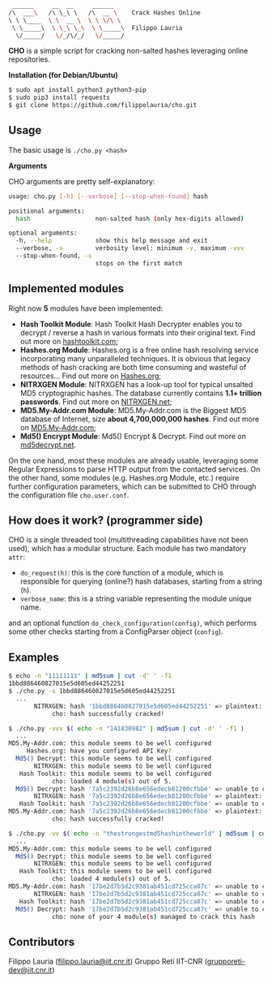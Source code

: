 ```sh
 ______     __  __     ______    
/\  ___\   /\ \_\ \   /\  __ \    Crack Hashes Online
\ \ \____  \ \  __ \  \ \ \/\ \   
 \ \_____\  \ \_\ \_\  \ \_____\  Filippo Lauria
  \/_____/   \/_/\/_/   \/_____/ 
```

**CHO** is a simple script for cracking non-salted hashes leveraging online repositories.

**Installation (for Debian/Ubuntu)**
```sh
$ sudo apt install python3 python3-pip
$ sudo pip3 install requests
$ git clone https://github.com/filippolauria/cho.git
```
Usage
-----
The basic usage is `./cho.py <hash>`

**Arguments**

CHO arguments are pretty self-explanatory:

```sh
usage: cho.py [-h] [--verbose] [--stop-when-found] hash

positional arguments:
  hash                  non-salted hash (only hex-digits allowed)

optional arguments:
  -h, --help            show this help message and exit
  --verbose, -v         verbosity level: minimum -v, maximum -vvv
  --stop-when-found, -s
                        stops on the first match
```

Implemented modules
-------------------
Right now **5** modules have been implemented:
- **Hash Toolkit Module**: Hash Toolkit Hash Decrypter enables you to decrypt / reverse a hash in various formats into their original text. Find out more on [hashtoolkit.com](https://hashtoolkit.com/);
- **Hashes.org Module**: Hashes.org is a free online hash resolving service incorporating many unparalleled techniques. It is obvious that legacy methods of hash cracking are both time consuming and wasteful of resources... Find out more on [Hashes.org](https://hashes.org/);
- **NITRXGEN Module**: NITRXGEN has a look-up tool for typical unsalted MD5 cryptographic hashes. The database currently contains **1.1+ trillion passwords**. Find out more on [NITRXGEN.net](https://www.nitrxgen.net/);
- **MD5.My-Addr.com Module**: MD5.My-Addr.com is the Biggest MD5 database of Internet, size **about 4,700,000,000 hashes**. Find out more on [MD5.My-Addr.com](http://md5.my-addr.com);
- **Md5() Encrypt Module**: Md5() Encrypt & Decrypt. Find out more on [md5decrypt.net](https://md5decrypt.net/).

On the one hand, most these modules are already usable, leveraging some Regular Expressions to parse HTTP output from the contacted services. On the other hand, some modules (e.g. Hashes.org Module, etc.) require further configuration parameters, which can be submitted to CHO through the configuration file `cho.user.conf`.


How does it work? (programmer side)
-----------------------------------
CHO is a single threaded tool (multithreading capabilities have not been used), which has a modular structure. Each module has two mandatory `attr`:
- `do_request(h)`: this is the core function of a module, which is responsible for querying (online?) hash databases, starting from a string (`h`).
- `verbose_name`: this is a string variable representing the module unique name.

and an optional function `do_check_configuration(config)`, which performs some other checks starting from a ConfigParser object (`config`).

Examples
--------
```sh
$ echo -n "11111111" | md5sum | cut -d' ' -f1
1bbd886460827015e5d605ed44252251
$ ./cho.py -s 1bbd886460827015e5d605ed44252251
  ...
       NITRXGEN: hash '1bbd886460827015e5d605ed44252251' => plaintext: '11111111', algorithm: 'md5'
            cho: hash successfully cracked!
```

```sh
$ ./cho.py -vvv $( echo -n "141830982" | md5sum | cut -d' ' -f1 )
  ...
MD5.My-Addr.com: this module seems to be well configured
     Hashes.org: have you configured API Key?
  Md5() Decrypt: this module seems to be well configured
       NITRXGEN: this module seems to be well configured
   Hash Toolkit: this module seems to be well configured
            cho: loaded 4 module(s) out of 5.
  Md5() Decrypt: hash '7a5c2392d26b8e656edecb81200cfbbe' => unable to crack
       NITRXGEN: hash '7a5c2392d26b8e656edecb81200cfbbe' => plaintext: '141830982', algorithm: 'md5'
   Hash Toolkit: hash '7a5c2392d26b8e656edecb81200cfbbe' => unable to crack
MD5.My-Addr.com: hash '7a5c2392d26b8e656edecb81200cfbbe' => plaintext: '141830982', algorithm: 'md5'
            cho: hash successfully cracked!
```

```sh
$ ./cho.py -vv $( echo -n "thestrongestmd5hashintheworld" | md5sum | cut -d' ' -f1 )
  ...   
MD5.My-Addr.com: this module seems to be well configured
  Md5() Decrypt: this module seems to be well configured
       NITRXGEN: this module seems to be well configured
   Hash Toolkit: this module seems to be well configured
            cho: loaded 4 module(s) out of 5.
MD5.My-Addr.com: hash '17be2d7b5d2c9381ab451cd725cca07c' => unable to crack
       NITRXGEN: hash '17be2d7b5d2c9381ab451cd725cca07c' => unable to crack
   Hash Toolkit: hash '17be2d7b5d2c9381ab451cd725cca07c' => unable to crack
  Md5() Decrypt: hash '17be2d7b5d2c9381ab451cd725cca07c' => unable to crack
            cho: none of your 4 module(s) managed to crack this hash
```            

Contributors
------------
Filippo Lauria (filippo.lauria@iit.cnr.it)
Gruppo Reti IIT-CNR (grupporeti-dev@iit.cnr.it)
